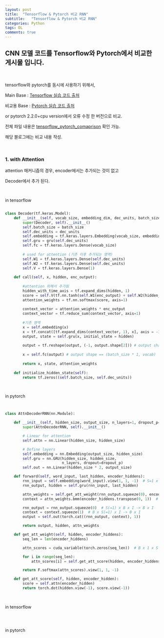 ```yaml
---
layout: post
title:  "Tensorflow & Pytorch 비교 RNN" 
subtitle:   "Tensorflow & Pytorch 비교 RNN"
categories: Python
tags: DL
comments: true
---
```


## CNN 모델 코드를 Tensorflow와 Pytorch에서 비교한 게시물 입니다.

<br/>

tensorflow와 pytorch를 동시에 사용하기 위해서, 

Main Base : [Tensorflow 실습 코드 출처](https://github.com/deeplearningzerotoall/TensorFlow/tree/master/tf_2.x)

비교용 Base : [Pytorch 실습 코드 출처](https://github.com/hunkim/PyTorchZeroToAll/tree/master)

or pytorch 2.2.0+cpu version에서 오류 수정 한 버전으로 비교.

전체 파일 내용은 [tensorflow_pytorch_comaprison](https://github.com/bluemumin/tensorflow_pytorch_comparison) 확인 가능.

해당 블로그에는 비교 내용 작성.

<br/>

### 1. with Attention

 attention 매커니즘의 경우, encoder에서는 추가되는 것이 없고

 Decoder에서 추가 된다.


<br/>

in tensorflow

```python

class Decoder(tf.keras.Model):
    def __init__(self, vocab_size, embedding_dim, dec_units, batch_size):
        super(Decoder, self).__init__()
        self.batch_size = batch_size
        self.dec_units = dec_units
        self.embedding = tf.keras.layers.Embedding(vocab_size, embedding_dim)
        self.gru = gru(self.dec_units)
        self.fc = tf.keras.layers.Dense(vocab_size)
        
        # used for attention (기존 이후 추가되는 영역)
        self.W1 = tf.keras.layers.Dense(self.dec_units)
        self.W2 = tf.keras.layers.Dense(self.dec_units)
        self.V = tf.keras.layers.Dense(1)
        
    def call(self, x, hidden, enc_output):
        
        #attention 위해서 추가됨
        hidden_with_time_axis = tf.expand_dims(hidden, 1)
        score = self.V(tf.nn.tanh(self.W1(enc_output) + self.W2(hidden_with_time_axis)))
        attention_weights = tf.nn.softmax(score, axis=1)
        
        context_vector = attention_weights * enc_output
        context_vector = tf.reduce_sum(context_vector, axis=1)
        
        #기존 영역
        x = self.embedding(x)
        x = tf.concat([tf.expand_dims(context_vector, 1), x], axis = -1) #임베딩과 attention 결합
        output, state = self.gru(x, initial_state = hidden)
        
        output = tf.reshape(output, (-1, output.shape[2])) # output shape == (batch_size * 1, hidden_size)
        
        x = self.fc(output) # output shape == (batch_size * 1, vocab)
        
        return x, state, attention_weights
    
    def initialize_hidden_state(self):
        return tf.zeros((self.batch_size, self.dec_units))

```

<br/>


in pytorch

```python


class AttnDecoderRNN(nn.Module):

    def __init__(self, hidden_size, output_size, n_layers=1, dropout_p=0.1):
        super(AttnDecoderRNN, self).__init__()

        # Linear for attention
        self.attn = nn.Linear(hidden_size, hidden_size)

        # Define layers
        self.embedding = nn.Embedding(output_size, hidden_size)
        self.gru = nn.GRU(hidden_size, hidden_size,
                          n_layers, dropout=dropout_p)
        self.out = nn.Linear(hidden_size * 2, output_size)

    def forward(self, word_input, last_hidden, encoder_hiddens):
        rnn_input = self.embedding(word_input).view(1, 1, -1)  # S=1 x B x I
        rnn_output, hidden = self.gru(rnn_input, last_hidden)

        attn_weights = self.get_att_weight(rnn_output.squeeze(0), encoder_hiddens)
        context = attn_weights.bmm(encoder_hiddens.transpose(0, 1))  # B x S(=1) x I

        rnn_output = rnn_output.squeeze(0)  # S(=1) x B x I -> B x I
        context = context.squeeze(1)  # B x S(=1) x I -> B x I
        output = self.out(torch.cat((rnn_output, context), 1))

        return output, hidden, attn_weights

    def get_att_weight(self, hidden, encoder_hiddens):
        seq_len = len(encoder_hiddens)

        attn_scores = cuda_variable(torch.zeros(seq_len))  # B x 1 x S

        for i in range(seq_len):
            attn_scores[i] = self.get_att_score(hidden, encoder_hiddens[i])

        return F.softmax(attn_scores).view(1, 1, -1)

    def get_att_score(self, hidden, encoder_hidden):
        score = self.attn(encoder_hidden)
        return torch.dot(hidden.view(-1), score.view(-1))

```



<br/>







 in tensorflow


```python


```


<br/>

in pytorch

```python


```